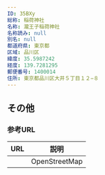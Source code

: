 ```yaml
---
ID: 35BXy
総称: 稲荷神社
名称: 瀧王子稲荷神社
名称読み: null
別名: null
都道府県: 東京都
区域: 品川区
緯度: 35.5987242
経度: 139.7281295
郵便番号: 1400014
住所: 東京都品川区大井５丁目１２−８
---
```


## その他

### 参考URL

| URL | 説明          |
| --- | ------------- |
|     | OpenStreetMap |
